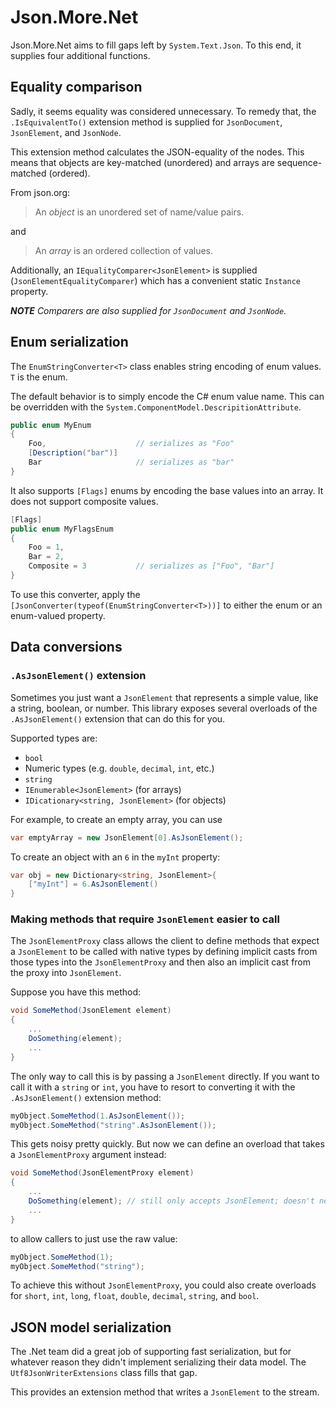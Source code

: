 # Json.More<nsp>.Net

Json.More<nsp>.Net aims to fill gaps left by `System.Text.Json`.  To this end, it supplies four additional functions.

## Equality comparison

Sadly, it seems equality was considered unnecessary.  To remedy that, the `.IsEquivalentTo()` extension method is supplied for `JsonDocument`, `JsonElement`, and `JsonNode`.

This extension method calculates the JSON-equality of the nodes.  This means that objects are key-matched (unordered) and arrays are sequence-matched (ordered).

From json.org:

> An *object* is an unordered set of name/value pairs.

and

> An *array* is an ordered collection of values.

Additionally, an `IEqualityComparer<JsonElement>` is supplied (`JsonElementEqualityComparer`) which has a convenient static `Instance` property.

***NOTE** Comparers are also supplied for `JsonDocument` and `JsonNode`.*

## Enum serialization

The `EnumStringConverter<T>` class enables string encoding of enum values.  `T` is the enum.

The default behavior is to simply encode the C# enum value name.  This can be overridden with the `System.ComponentModel.DescripitionAttribute`.

```c#
public enum MyEnum
{
    Foo,                    // serializes as "Foo"
    [Description("bar")]
    Bar                     // serializes as "bar"
}
```

It also supports `[Flags]` enums by encoding the base values into an array.  It does not support composite values.

```c#
[Flags]
public enum MyFlagsEnum
{
    Foo = 1,
    Bar = 2,
    Composite = 3           // serializes as ["Foo", "Bar"]
}
```

To use this converter, apply the `[JsonConverter(typeof(EnumStringConverter<T>))]` to either the enum or an enum-valued property.

## Data conversions

### `.AsJsonElement()` extension

Sometimes you just want a `JsonElement` that represents a simple value, like a string, boolean, or number.  This library exposes several overloads of the `.AsJsonElement()` extension that can do this for you.

Supported types are:

- `bool`
- Numeric types (e.g. `double`, `decimal`, `int`, etc.)
- `string`
- `IEnumerable<JsonElement>` (for arrays)
- `IDicationary<string, JsonElement>` (for objects)

For example, to create an empty array, you can use

```c#
var emptyArray = new JsonElement[0].AsJsonElement();
```

To create an object with an `6` in the `myInt` property:

```c#
var obj = new Dictionary<string, JsonElement>{
    ["myInt"] = 6.AsJsonElement()
}
```

### Making methods that require `JsonElement` easier to call

The `JsonElementProxy` class allows the client to define methods that expect a `JsonElement` to be called with native types by defining implicit casts from those types into the `JsonElementProxy` and then also an implicit cast from the proxy into `JsonElement`.

Suppose you have this method:

```c#
void SomeMethod(JsonElement element)
{
    ...
    DoSomething(element);
    ...
}
```

The only way to call this is by passing a `JsonElement` directly.  If you want to call it with a `string` or `int`, you have to resort to converting it with the `.AsJsonElement()` extension method:

```c#
myObject.SomeMethod(1.AsJsonElement());
myObject.SomeMethod("string".AsJsonElement());
```

This gets noisy pretty quickly.  But now we can define an overload that takes a `JsonElementProxy` argument instead:

```c#
void SomeMethod(JsonElementProxy element)
{
    ...
    DoSomething(element); // still only accepts JsonElement; doesn't need an overload
    ...
}
```

to allow callers to just use the raw value:

```c#
myObject.SomeMethod(1);
myObject.SomeMethod("string");
```

To achieve this without `JsonElementProxy`, you could also create overloads for `short`, `int`, `long`, `float`, `double`, `decimal`, `string`, and `bool`.

## JSON model serialization

The .Net team did a great job of supporting fast serialization, but for whatever reason they didn't implement serializing their data model.  The `Utf8JsonWriterExtensions` class fills that gap.

This provides an extension method that writes a `JsonElement` to the stream.
